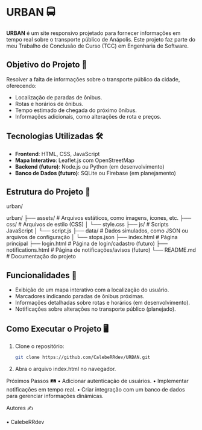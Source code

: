 # URBAN 🚍
**URBAN** é um site responsivo projetado para fornecer informações em tempo real sobre o transporte público de Anápolis. Este projeto faz parte do meu Trabalho de Conclusão de Curso (TCC) em Engenharia de Software.

## Objetivo do Projeto 🎯
Resolver a falta de informações sobre o transporte público da cidade, oferecendo:
- Localização de paradas de ônibus.
- Rotas e horários de ônibus.
- Tempo estimado de chegada do próximo ônibus.
- Informações adicionais, como alterações de rota e preços.

## Tecnologias Utilizadas 🛠️
- **Frontend**: HTML, CSS, JavaScript
- **Mapa Interativo**: Leaflet.js com OpenStreetMap
- **Backend (futuro)**: Node.js ou Python (em desenvolvimento)
- **Banco de Dados (futuro)**: SQLite ou Firebase (em planejamento)

## Estrutura do Projeto 📁
urban/

urban/
├── assets/              # Arquivos estáticos, como imagens, ícones, etc.
├── css/                 # Arquivos de estilo (CSS)
│   └── style.css
├── js/                  # Scripts JavaScript
│   └── script.js
├── data/                # Dados simulados, como JSON ou arquivos de configuração
│   └── stops.json
├── index.html           # Página principal
├── login.html           # Página de login/cadastro (futuro)
├── notifications.html   # Página de notificações/avisos (futuro)
└── README.md            # Documentação do projeto

## Funcionalidades 🚀
- Exibição de um mapa interativo com a localização do usuário.
- Marcadores indicando paradas de ônibus próximas.
- Informações detalhadas sobre rotas e horários (em desenvolvimento).
- Notificações sobre alterações no transporte público (planejado).

## Como Executar o Projeto 🖥️
1. Clone o repositório:
   ```bash
   git clone https://github.com/CalebeRRdev/URBAN.git

2.	Abra o arquivo index.html no navegador.

Próximos Passos 🛤️
	•	Adicionar autenticação de usuários.
	•	Implementar notificações em tempo real.
	•	Criar integração com um banco de dados para gerenciar informações dinâmicas.

Autores ✍️

• CalebeRRdev
